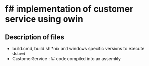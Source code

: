 # f# implementation of customer service using owin

## Description of files

- build.cmd, build.sh *nix and windows specific versions to execute dotnet
- CustomerService : f# code compiled into an assembly
